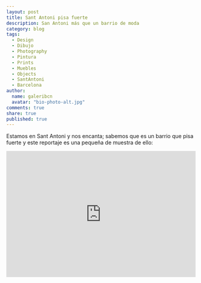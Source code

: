 ```yaml
---
layout: post
title: Sant Antoni pisa fuerte
description: San Antoni más que un barrio de moda
category: blog
tags: 
  - Design
  - Dibujo
  - Photography
  - Pintura
  - Prints
  - Muebles
  - Objects
  - SantAntoni
  - Barcelona
author: 
  name: galeribcn
  avatar: "bio-photo-alt.jpg"
comments: true
share: true
published: true
---
```


Estamos en Sant Antoni y nos encanta; sabemos que es un barrio que pisa fuerte y este reportaje es una pequeña de muestra de ello:

<iframe width="500" height="333" src="http://www.btv.cat/btvnoticies/2015/01/20/carrer-parlament-cultura-gastronomia/" frameborder="0" allowfullscreen></iframe>
